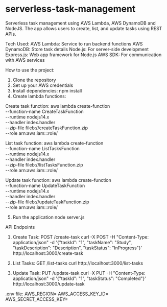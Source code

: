 # serverless-task-management
Serverless task management using AWS Lambda, AWS DynamoDB and NodeJS. The app allows users to create, list, and update tasks using REST APIs.

Tech Used:
AWS Lambda: Service to run backend functions
AWS DynamoDB: Store task details
Node.js: For server-side development
Express.js: Web app framework for Node.js
AWS SDK: For communication with AWS services

How to use the project:
1. Clone the repository
2. Set up your AWS credentials
3. Install dependencies:
   npm install
4. Create lambda functions:

Create task function:
    aws lambda create-function \
    --function-name CreateTaskFunction \
    --runtime nodejs14.x \
    --handler index.handler \
    --zip-file fileb://createTaskFunction.zip \
    --role arn:aws:iam::<your-account>:role/<AWS Lambda role>

List task function:
    aws lambda create-function \
    --function-name ListTasksFunction \
    --runtime nodejs14.x \
    --handler index.handler \
    --zip-file fileb://listTasksFunction.zip \
    --role arn:aws:iam::<your-account>:role/<AWS Lambda role>

Update task function:
    aws lambda create-function \
    --function-name UpdateTaskFunction \
    --runtime nodejs14.x \
    --handler index.handler \
    --zip-file fileb://updateTaskFunction.zip \
    --role arn:aws:iam::<your-account>:role/<AWS Lambda role>

5. Run the application 
   node server.js

API Endpoints

1. Create Task: POST /create-task
curl -X POST -H "Content-Type: application/json" -d '{"taskId": "1", "taskName": "Study", "taskDescription": "Description", "taskStatus": "InProgress"}' http://localhost:3000/create-task

2. List Tasks: GET /list-tasks
curl http://localhost:3000/list-tasks

3. Update Task: PUT /update-task
curl -X PUT -H "Content-Type: application/json" -d '{"taskId": "1", "taskStatus": "Completed"}' http://localhost:3000/update-task

.env file:
AWS_REGION=
AWS_ACCESS_KEY_ID=
AWS_SECRET_ACCESS_KEY=
